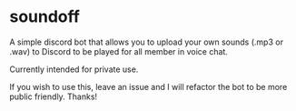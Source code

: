 # soundoff

A simple discord bot that allows you to upload your own sounds (.mp3 or .wav) to Discord to be played for all member in voice chat. 

Currently intended for private use.

If you wish to use this, leave an issue and I will refactor the bot to be more public friendly. Thanks!